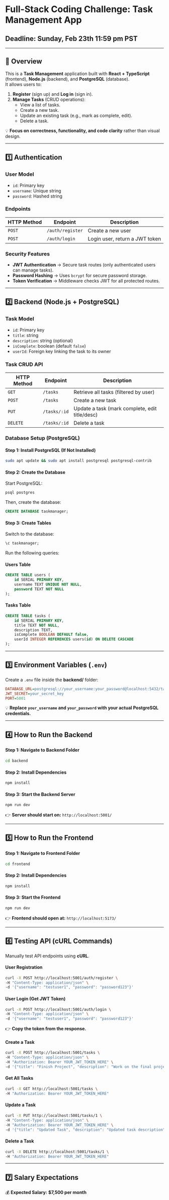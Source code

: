 # **Full-Stack Coding Challenge: Task Management App**

## **Deadline**: Sunday, Feb 23th 11:59 pm PST

---

## **🚀 Overview**

This is a **Task Management** application built with **React + TypeScript** (frontend), **Node.js** (backend), and **PostgreSQL** (database).  
It allows users to:

1. **Register** (sign up) and **Log in** (sign in).
2. **Manage Tasks** (CRUD operations):
   - View a list of tasks.
   - Create a new task.
   - Update an existing task (e.g., mark as complete, edit).
   - Delete a task.

💡 **Focus on correctness, functionality, and code clarity** rather than visual design.

---

## **1️⃣ Authentication**

### **User Model**
- `id`: Primary key
- `username`: Unique string
- `password`: Hashed string

### **Endpoints**
| HTTP Method | Endpoint           | Description |
|------------|-------------------|-------------|
| `POST`     | `/auth/register`  | Create a new user |
| `POST`     | `/auth/login`     | Login user, return a JWT token |

### **Security Features**
- **JWT Authentication** → Secure task routes (only authenticated users can manage tasks).
- **Password Hashing** → Uses `bcrypt` for secure password storage.
- **Token Verification** → Middleware checks JWT for all protected routes.

---

## **2️⃣ Backend (Node.js + PostgreSQL)**

### **Task Model**
- `id`: Primary key
- `title`: string
- `description`: string (optional)
- `isComplete`: boolean (default `false`)
- `userId`: Foreign key linking the task to its owner

### **Task CRUD API**
| HTTP Method | Endpoint         | Description |
|------------|-----------------|-------------|
| `GET`      | `/tasks`        | Retrieve all tasks (filtered by user) |
| `POST`     | `/tasks`        | Create a new task |
| `PUT`      | `/tasks/:id`    | Update a task (mark complete, edit title/desc) |
| `DELETE`   | `/tasks/:id`    | Delete a task |

### **Database Setup (PostgreSQL)**

#### **Step 1: Install PostgreSQL (If Not Installed)**
```bash
sudo apt update && sudo apt install postgresql postgresql-contrib
```

#### **Step 2: Create the Database**
Start PostgreSQL:
```bash
psql postgres
```
Then, create the database:
```sql
CREATE DATABASE taskmanager;
```

#### **Step 3: Create Tables**
Switch to the database:
```sql
\c taskmanager;
```
Run the following queries:

#### **Users Table**
```sql
CREATE TABLE users (
    id SERIAL PRIMARY KEY,
    username TEXT UNIQUE NOT NULL,
    password TEXT NOT NULL
);
```

#### **Tasks Table**
```sql
CREATE TABLE tasks (
    id SERIAL PRIMARY KEY,
    title TEXT NOT NULL,
    description TEXT,
    isComplete BOOLEAN DEFAULT false,
    userId INTEGER REFERENCES users(id) ON DELETE CASCADE
);
```

---

## **3️⃣ Environment Variables (`.env`)**
Create a `.env` file inside the **backend/** folder:
```ini
DATABASE_URL=postgresql://your_username:your_password@localhost:5432/taskmanager
JWT_SECRET=your_secret_key
PORT=5001
```
💡 **Replace `your_username` and `your_password` with your actual PostgreSQL credentials.**

---

## **4️⃣ How to Run the Backend**
#### **Step 1: Navigate to Backend Folder**
```bash
cd backend
```

#### **Step 2: Install Dependencies**
```bash
npm install
```

#### **Step 3: Start the Backend Server**
```bash
npm run dev
```
👉 **Server should start on:** `http://localhost:5001/`

---

## **5️⃣ How to Run the Frontend**
#### **Step 1: Navigate to Frontend Folder**
```bash
cd frontend
```

#### **Step 2: Install Dependencies**
```bash
npm install
```

#### **Step 3: Start the Frontend**
```bash
npm run dev
```
👉 **Frontend should open at:** `http://localhost:5173/`

---

## **6️⃣ Testing API (cURL Commands)**
Manually test API endpoints using **cURL**.

#### **User Registration**
```bash
curl -X POST http://localhost:5001/auth/register \
-H "Content-Type: application/json" \
-d '{"username": "testuser1", "password": "password123"}'
```

#### **User Login (Get JWT Token)**
```bash
curl -X POST http://localhost:5001/auth/login \
-H "Content-Type: application/json" \
-d '{"username": "testuser1", "password": "password123"}'
```
👉 **Copy the token from the response.**

#### **Create a Task**
```bash
curl -X POST http://localhost:5001/tasks \
-H "Content-Type: application/json" \
-H "Authorization: Bearer YOUR_JWT_TOKEN_HERE" \
-d '{"title": "Finish Project", "description": "Work on the final project report"}'
```

#### **Get All Tasks**
```bash
curl -X GET http://localhost:5001/tasks \
-H "Authorization: Bearer YOUR_JWT_TOKEN_HERE"
```

#### **Update a Task**
```bash
curl -X PUT http://localhost:5001/tasks/1 \
-H "Content-Type: application/json" \
-H "Authorization: Bearer YOUR_JWT_TOKEN_HERE" \
-d '{"title": "Updated Task", "description": "Updated task description", "isComplete": true}'
```

#### **Delete a Task**
```bash
curl -X DELETE http://localhost:5001/tasks/1 \
-H "Authorization: Bearer YOUR_JWT_TOKEN_HERE"
```

---

## **7️⃣ Salary Expectations**
💰 **Expected Salary:** **$7,500 per month**



